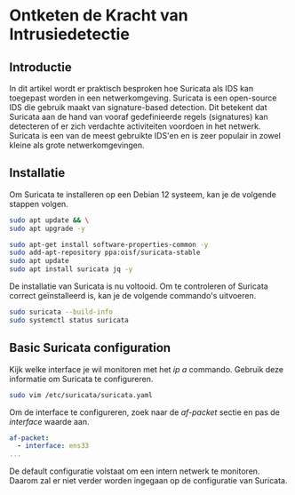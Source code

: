 # Ontketen de Kracht van Intrusiedetectie

## Introductie
In dit artikel wordt er praktisch besproken hoe Suricata als IDS kan toegepast worden in een netwerkomgeving. Suricata is een open-source IDS die gebruik maakt van signature-based detection. Dit betekent dat Suricata aan de hand van vooraf gedefinieerde regels (signatures) kan detecteren of er zich verdachte activiteiten voordoen in het netwerk. Suricata is een van de meest gebruikte IDS'en en is zeer populair in zowel kleine als grote netwerkomgevingen.

## Installatie
Om Suricata te installeren op een Debian 12 systeem, kan je de volgende stappen volgen.
    
```bash
sudo apt update && \
sudo apt upgrade -y

sudo apt-get install software-properties-common -y
sudo add-apt-repository ppa:oisf/suricata-stable
sudo apt update
sudo apt install suricata jq -y
```

De installatie van Suricata is nu voltooid. Om te controleren of Suricata correct geïnstalleerd is, kan je de volgende commando's uitvoeren.

```bash
sudo suricata --build-info
sudo systemctl status suricata
```

## Basic Suricata configuration

Kijk welke interface je wil monitoren met het *ip a* commando. Gebruik deze informatie om Suricata te configureren.

```bash
sudo vim /etc/suricata/suricata.yaml
```

Om de interface te configureren, zoek naar de *af-packet* sectie en pas de *interface* waarde aan.

```yaml
af-packet:
  - interface: ens33
... 
```

De default configuratie volstaat om een intern netwerk te monitoren. Daarom zal er niet verder worden ingegaan op de configuratie van Suricata.


